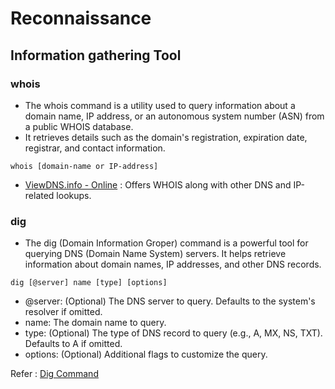 # Reconnaissance
## Information gathering Tool
### whois 

* The whois command is a utility used to query information about a domain name, IP address, or an autonomous system number (ASN) from a public WHOIS database.
* It retrieves details such as the domain's registration, expiration date, registrar, and contact information.
```
whois [domain-name or IP-address]
```
* [ViewDNS.info - Online](https://viewdns.info/whois/?domain) : Offers WHOIS along with other DNS and IP-related lookups.

### dig
* The dig (Domain Information Groper) command is a powerful tool for querying DNS (Domain Name System) servers. It helps retrieve information about domain names, IP addresses, and other DNS records.
```
dig [@server] name [type] [options]
```
* @server: (Optional) The DNS server to query. Defaults to the system's resolver if omitted.
* name: The domain name to query.
* type: (Optional) The type of DNS record to query (e.g., A, MX, NS, TXT). Defaults to A if omitted.
* options: (Optional) Additional flags to customize the query.

Refer : [Dig Command](https://linux.die.net/man/1/dig)
